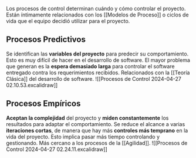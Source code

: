 Los procesos de control determinan cuándo y cómo controlar el proyecto. Están íntimamente relacionados con los [[Modelos de Proceso]] o ciclos de vida que el equipo decidió utilizar para el proyecto.

## Procesos Predictivos

Se identifican las **variables del proyecto** para predecir su comportamiento. Esto es muy difícil de hacer en el desarrollo de software. El mayor problema que generan es la **espera demasiado larga** para controlar el software entregado contra los requerimientos recibidos. Relacionados con la [[Teoría Clásica]] del desarrollo de software.
![[Procesos de Control 2024-04-27 02.10.53.excalidraw]]

## Procesos Empíricos

**Aceptan la complejidad** del proyecto y **miden constantemente** los resultados para adaptar el comportamiento. Se reduce el alcance a varias **iteraciones cortas**, de manera que hay más **controles más temprano** en la vida del proyecto. Esto implica pasar más tiempo controlando y gestionando. Más cercano a los procesos de la [[Agilidad]].
![[Procesos de Control 2024-04-27 02.24.11.excalidraw]]


